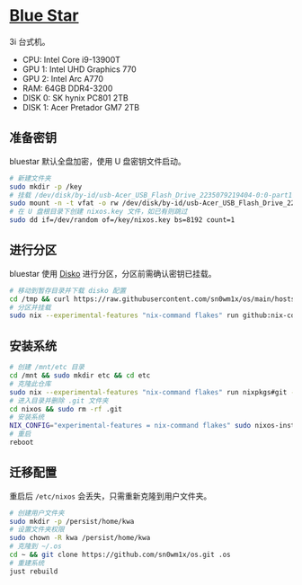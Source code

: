 # [Blue Star](https://youtu.be/sK92X82T3Sk)

3i 台式机。

- CPU: Intel Core i9-13900T
- GPU 1: Intel UHD Graphics 770
- GPU 2: Intel Arc A770
- RAM: 64GB DDR4-3200
- DISK 0: SK hynix PC801 2TB
- DISK 1: Acer Pretador GM7 2TB

## 准备密钥

bluestar 默认全盘加密，使用 U 盘密钥文件启动。

```bash
# 新建文件夹
sudo mkdir -p /key
# 挂载 /dev/disk/by-id/usb-Acer_USB_Flash_Drive_2235079219404-0:0-part1
sudo mount -n -t vfat -o rw /dev/disk/by-id/usb-Acer_USB_Flash_Drive_2235079219404-0:0-part1 /key
# 在 U 盘根目录下创建 nixos.key 文件，如已有则跳过
sudo dd if=/dev/random of=/key/nixos.key bs=8192 count=1
```

## 进行分区

bluestar 使用 [Disko](https://github.com/nix-community/disko) 进行分区，分区前需确认密钥已挂载。

```bash
# 移动到暂存目录并下载 disko 配置
cd /tmp && curl https://raw.githubusercontent.com/sn0wm1x/os/main/hosts/bluestar/disko.nix -o /tmp/disko.nix
# 分区并挂载
sudo nix --experimental-features "nix-command flakes" run github:nix-community/disko -- --mode disko /tmp/disko.nix
```

## 安装系统

```bash
# 创建 /mnt/etc 目录
cd /mnt && sudo mkdir etc && cd etc
# 克隆此仓库
sudo nix --experimental-features "nix-command flakes" run nixpkgs#git -- clone https://github.com/sn0wm1x/os.git nixos
# 进入目录并删除 .git 文件夹
cd nixos && sudo rm -rf .git
# 安装系统
NIX_CONFIG="experimental-features = nix-command flakes" sudo nixos-install --no-root-passwd --flake .#bluestar
# 重启
reboot
```

## 迁移配置

重启后 `/etc/nixos` 会丢失，只需重新克隆到用户文件夹。 

```bash
# 创建用户文件夹
sudo mkdir -p /persist/home/kwa
# 设置文件夹权限
sudo chown -R kwa /persist/home/kwa
# 克隆到 ~/.os
cd ~ && git clone https://github.com/sn0wm1x/os.git .os
# 重建系统
just rebuild
```
